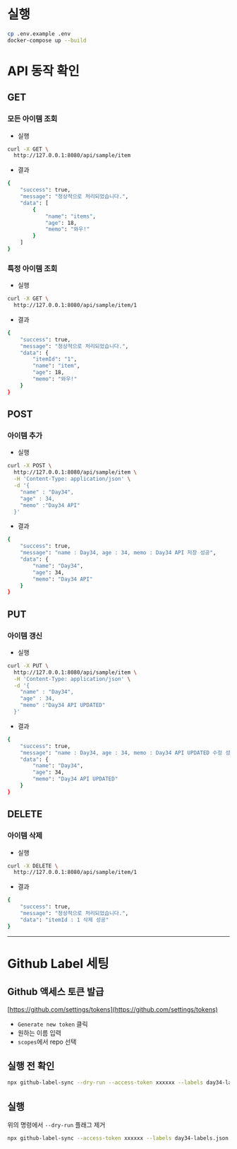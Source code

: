 # 실행
```sh
cp .env.example .env
docker-compose up --build
```

# API 동작 확인
## GET
### 모든 아이템 조회
* 실행
```sh
curl -X GET \
  http://127.0.0.1:8080/api/sample/item
```
* 결과
```sh
{
    "success": true,
    "message": "정상적으로 처리되었습니다.",
    "data": [
        {
            "name": "items",
            "age": 18,
            "memo": "와우!"
        }
    ]
}
```

### 특정 아이템 조회
* 실행
```sh
curl -X GET \
  http://127.0.0.1:8080/api/sample/item/1
```

* 결과
```sh
{
    "success": true,
    "message": "정상적으로 처리되었습니다.",
    "data": {
        "itemId": "1",
        "name": "item",
        "age": 18,
        "memo": "와우!"
    }
}
```

## POST
### 아이템 추가
* 실행
```sh
curl -X POST \
  http://127.0.0.1:8080/api/sample/item \
  -H 'Content-Type: application/json' \
  -d '{
	"name" : "Day34",
	"age" : 34,
	"memo" :"Day34 API"
  }'
```

* 결과
```sh
{
    "success": true,
    "message": "name : Day34, age : 34, memo : Day34 API 저장 성공",
    "data": {
        "name": "Day34",
        "age": 34,
        "memo": "Day34 API"
    }
}
```

## PUT
### 아이템 갱신
* 실행
```sh
curl -X PUT \
  http://127.0.0.1:8080/api/sample/item \
  -H 'Content-Type: application/json' \
  -d '{
	"name" : "Day34",
	"age" : 34,
	"memo" :"Day34 API UPDATED"
  }'
```

* 결과
```sh
{
    "success": true,
    "message": "name : Day34, age : 34, memo : Day34 API UPDATED 수정 성공",
    "data": {
        "name": "Day34",
        "age": 34,
        "memo": "Day34 API UPDATED"
    }
}
```

## DELETE
### 아이템 삭제
* 실행
```sh
curl -X DELETE \
  http://127.0.0.1:8080/api/sample/item/1
```

* 결과
```sh
{
    "success": true,
    "message": "정상적으로 처리되었습니다.",
    "data": "itemId : 1 삭제 성공"
}
```



---

# Github Label 세팅

## Github 액세스 토큰 발급
[https://github.com/settings/tokens](https://github.com/settings/tokens)
- `Generate new token` 클릭
- 원하는 이름 입력
- `scopes`에서 repo 선택

[](https://www.notion.so/947b39af498e464ba6402326bcdff23e#12b6f9faab0246d49391e7631573b65a)

## 실행 전 확인
```sh
npx github-label-sync --dry-run --access-token xxxxxx --labels day34-labels.json Day34/repo-name
```

## 실행
위의 명령에서 `--dry-run` 플래그 제거

```sh
npx github-label-sync --access-token xxxxxx --labels day34-labels.json Day34/repo-name
```